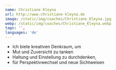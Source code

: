 ```yaml
---
name: Christiane Kleyna
url: http://www.christiane-kleyna.de
image: /static/img/coaches/Christiane_Kleyna.jpg
webp: /static/img/coaches/Christiane_Kleyna.webp
tags: '',
languages: 'de'
---
```


<ul><li>Ich biete kreativen Denkraum, um</li><li>Mut und Zuversicht zu tanken</li><li>Haltung und Einstellung zu durchdenken,</li><li>für Perspektivwechsel und neue Sichtweisen</li></ul>